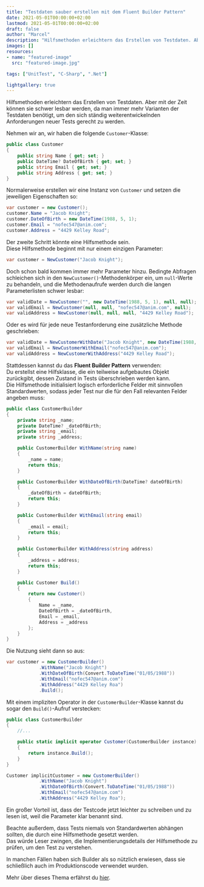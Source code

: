 ```yaml
---
title: "Testdaten sauber erstellen mit dem Fluent Builder Pattern"
date: 2021-05-01T00:00:00+02:00
lastmod: 2021-05-01T00:00:00+02:00
draft: false
author: "Marcel"
description: "Hilfsmethoden erleichtern das Erstellen von Testdaten. Aber mit der Zeit können sie schwer lesbar werden, da man immer mehr Varianten der Testdaten benötigt, um den sich ständig ändernden Anforderungen neuer Tests gerecht zu werden."
images: []
resources:
- name: "featured-image"
  src: "featured-image.jpg"

tags: ["UnitTest", "C-Sharp", ".Net"]

lightgallery: true
---
```


Hilfsmethoden erleichtern das Erstellen von Testdaten. Aber mit der Zeit können sie schwer lesbar werden, 
da man immer mehr Varianten der Testdaten benötigt, um den sich ständig weiterentwickelnden Anforderungen neuer Tests gerecht zu werden.

Nehmen wir an, wir haben die folgende `Customer`-Klasse:

```csharp
public class Customer
{
    public string Name { get; set; }
    public DateTime? DateOfBirth { get; set; }
    public string Email { get; set; }
    public string Address { get; set; }
}
```

Normalerweise erstellen wir eine Instanz von `Customer` und setzen die jeweiligen Eigenschaften so:

```csharp
var customer = new Customer();
customer.Name = "Jacob Knight";
customer.DateOfBirth = new DateTime(1988, 5, 1);
customer.Email = "nofec547@anim.com";
customer.Address = "4429 Kelley Road";
```

Der zweite Schritt könnte eine Hilfsmethode sein.  
Diese Hilfsmethode beginnt mit nur einem einzigen Parameter:

```csharp
var customer = NewCustomer("Jacob Knight");
```

Doch schon bald kommen immer mehr Parameter hinzu. Bedingte Abfragen schleichen sich in den `NewCustomer()`-Methodenkörper ein, 
um `null`-Werte zu behandeln, und die Methodenaufrufe werden durch die langen Parameterlisten schwer lesbar:

```csharp
var validDate = NewCustomer("", new DateTime(1988, 5, 1), null, null);
var validEmail = NewCustomer(null, null, "nofec547@anim.com", null);
var validAddress = NewCustomer(null, null, null, "4429 Kelley Road");
```

Oder es wird für jede neue Testanforderung eine zusätzliche Methode geschrieben:

```csharp
var validDate = NewCustomerWithDate("Jacob Knight", new DateTime(1988, 5, 1));
var validEmail = NewCustomerWithEmail("nofec547@anim.com");
var validAddress = NewCustomerWithAddress("4429 Kelley Road");
```

Stattdessen kannst du das **Fluent Builder Pattern** verwenden:  
Du erstellst eine Hilfsklasse, die ein teilweise aufgebautes Objekt zurückgibt, dessen Zustand in Tests überschrieben werden kann.  
Die Hilfsmethode initialisiert logisch erforderliche Felder mit sinnvollen Standardwerten, sodass jeder Test nur die für den Fall relevanten Felder angeben muss:

```csharp
public class CustomerBuilder
{
    private string _name;
    private DateTime? _dateOfBirth;
    private string _email;
    private string _address;

    public CustomerBuilder WithName(string name)
    {
        _name = name;
        return this;
    }

    public CustomerBuilder WithDateOfBirth(DateTime? dateOfBirth)
    {
        _dateOfBirth = dateOfBirth;
        return this;
    }

    public CustomerBuilder WithEmail(string email)
    {
        _email = email;
        return this;
    }

    public CustomerBuilder WithAddress(string address)
    {
        _address = address;
        return this;
    }

    public Customer Build()
    {
        return new Customer()
        {
            Name = _name,
            DateOfBirth = _dateOfBirth,
            Email = _email,
            Address = _address
        };
    }
}
```

Die Nutzung sieht dann so aus:

```csharp
var customer = new CustomerBuilder()
            .WithName("Jacob Knight")
            .WithDateOfBirth(Convert.ToDateTime("01/05/1988"))
            .WithEmail("nofec547@anim.com")
            .WithAddress("4429 Kelley Roa")
            .Build();
```

Mit einem impliziten Operator in der `CustomerBuilder`-Klasse kannst du sogar den `Build()`-Aufruf verstecken:

```csharp
public class CustomerBuilder
{
    //...

    public static implicit operator Customer(CustomerBuilder instance)
    {
        return instance.Build();
    }
}
```

```csharp
Customer implicitCustomer = new CustomerBuilder()
            .WithName("Jacob Knight")
            .WithDateOfBirth(Convert.ToDateTime("01/05/1988"))
            .WithEmail("nofec547@anim.com")
            .WithAddress("4429 Kelley Roa");
```

Ein großer Vorteil ist, dass der Testcode jetzt leichter zu schreiben und zu lesen ist, 
weil die Parameter klar benannt sind.

Beachte außerdem, dass Tests niemals von Standardwerten abhängen sollten, 
die durch eine Hilfsmethode gesetzt werden.  
Das würde Leser zwingen, die Implementierungsdetails der Hilfsmethode zu prüfen, um den Test zu verstehen.

In manchen Fällen haben sich Builder als so nützlich erwiesen, dass sie schließlich auch im Produktionscode verwendet wurden.

Mehr über dieses Thema erfährst du [hier](http://www.natpryce.com/articles/000714.html).

